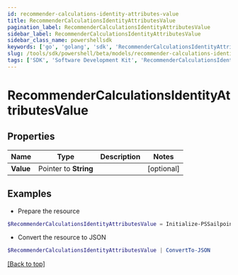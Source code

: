 ```yaml
---
id: recommender-calculations-identity-attributes-value
title: RecommenderCalculationsIdentityAttributesValue
pagination_label: RecommenderCalculationsIdentityAttributesValue
sidebar_label: RecommenderCalculationsIdentityAttributesValue
sidebar_class_name: powershellsdk
keywords: ['go', 'golang', 'sdk', 'RecommenderCalculationsIdentityAttributesValue'] 
slug: /tools/sdk/powershell/beta/models/recommender-calculations-identity-attributes-value
tags: ['SDK', 'Software Development Kit', 'RecommenderCalculationsIdentityAttributesValue']
---
```



# RecommenderCalculationsIdentityAttributesValue

## Properties

Name | Type | Description | Notes
------------ | ------------- | ------------- | -------------
**Value** |  Pointer to **String** |  | [optional] 

## Examples

- Prepare the resource
```powershell
$RecommenderCalculationsIdentityAttributesValue = Initialize-PSSailpointBetaRecommenderCalculationsIdentityAttributesValue  -Value null
```

- Convert the resource to JSON
```powershell
$RecommenderCalculationsIdentityAttributesValue | ConvertTo-JSON
```


[[Back to top]](#) 

